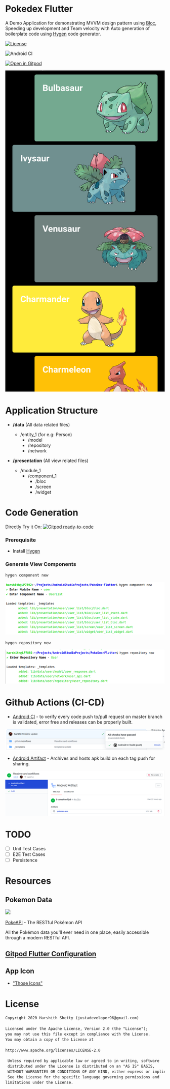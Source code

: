 # Pokedex Flutter
A Demo Application for demonstrating MVVM design pattern using [Bloc](https://github.com/felangel/bloc), Speeding up development and Team velocity with Auto generation of boilerplate code using [Hygen](https://www.hygen.io/) code generator.

[![License](https://img.shields.io/badge/License-Apache%202.0-blue.svg)](https://opensource.org/licenses/Apache-2.0)

![Android CI](https://github.com/har5hit/PokeDex-Flutter/workflows/Android%20CI/badge.svg)

[![Open in Gitpod](https://gitpod.io/button/open-in-gitpod.svg)](https://gitpod.io/#https://github.com/har5hit/PokeDex-Flutter)

![Screenshot](https://github.com/har5hit/PokeDex-Flutter/blob/master/previews/screenshot.png?raw=true)


# Application Structure

* **/data** (All data related files)
  * /entity_1 (for e.g: Person)
    * /model 
    * /repository 
    * /network
    
* **/presentation** (All view related files)
  * /module_1
    * /component_1
      * /bloc
      * /screen
      * /widget
      

# Code Generation

Directly Try it On: [![Gitpod ready-to-code](https://img.shields.io/badge/Gitpod-ready--to--code-blue?logo=gitpod)](https://gitpod.io/#https://github.com/har5hit/PokeDex-Flutter)

### Prerequisite
* Install [Hygen](http://www.hygen.io/docs/quick-start)

### Generate View Components


```
hygen component new
```
![Screenshot](https://github.com/har5hit/PokeDex-Flutter/blob/master/previews/generate_component.png?raw=true)

```
hygen repository new
```
![Screenshot](https://github.com/har5hit/PokeDex-Flutter/blob/master/previews/generate_repository.png?raw=true)

# Github Actions (CI-CD) 

* [Android CI](https://github.com/har5hit/PokeDex-Flutter/blob/master/.github/workflows/android_ci.yml) - to verify every code push to/pull request on master branch is validated, error free and releases can be properly built.

![Workflow Complete](https://github.com/har5hit/PokeDex-Flutter/blob/master/previews/workflow_check.png?raw=true)

* [Android Artifact](https://github.com/har5hit/PokeDex-Flutter/blob/master/.github/workflows/android_artifact.yml) - Archives and hosts apk build on each tag push for sharing.

![Workflow Artifact](https://github.com/har5hit/PokeDex-Flutter/blob/master/previews/workflow_artifact.png?raw=true)

# TODO
- [ ] Unit Test Cases
- [ ] E2E Test Cases
- [ ] Persistence

# Resources

## Pokemon Data

<img src="https://user-images.githubusercontent.com/24237865/83422649-d1b1d980-a464-11ea-8c91-a24fdf89cd6b.png"/>

[PokeAPI](https://pokeapi.co/) - The RESTful Pokémon API

All the Pokémon data you'll ever need in one place,
easily accessible through a modern RESTful API.

## [Gitpod Flutter Configuration](https://github.com/vtorres/gitpod-flutter)

## App Icon
* ["Those Icons"](https://www.flaticon.com/authors/those-icons)

# License
```xml
Copyright 2020 Harshith Shetty (justadeveloper96@gmail.com)

Licensed under the Apache License, Version 2.0 (the "License");
you may not use this file except in compliance with the License.
You may obtain a copy of the License at

http://www.apache.org/licenses/LICENSE-2.0

 Unless required by applicable law or agreed to in writing, software
 distributed under the License is distributed on an "AS IS" BASIS,
 WITHOUT WARRANTIES OR CONDITIONS OF ANY KIND, either express or implied.
 See the License for the specific language governing permissions and
limitations under the License.
```
